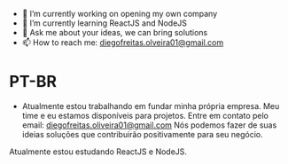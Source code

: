 - 🔭 I’m currently working on opening my own company
- 🌱 I’m currently learning ReactJS and NodeJS
- 💬 Ask me about your ideas, we can bring solutions
- 📫 How to reach me: diegofreitas.olveira01@gmail.com

# PT-BR
- Atualmente estou trabalhando em fundar minha própria empresa.
Meu time e eu estamos disponíveis para projetos.
Entre em contato pelo email: diegofreitas.oliveira01@gmail.com
Nós podemos fazer de suas ideias soluções que contribuirão positivamente para seu negócio.

Atualmente estou estudando ReactJS e NodeJS.
